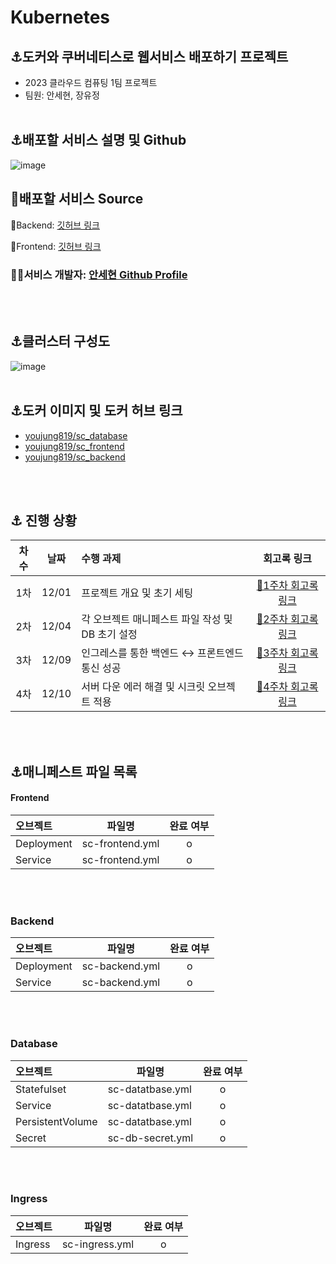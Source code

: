 # Kubernetes
## ⚓도커와 쿠버네티스로 웹서비스 배포하기 프로젝트
- 2023 클라우드 컴퓨팅 1팀 프로젝트
- 팀원: 안세현, 장유정
<br></br>

## ⚓배포할 서비스 설명 및 Github
![image](https://github.com/JangYouJung/Kubernetes/assets/80906691/d5f3c607-a055-4a77-a488-2edf3e5b5b99)

## 🔗배포할 서비스 Source
 🔹Backend: [깃허브 링크](https://github.com/ash0814/SC_backend)

 🔹Frontend: [깃허브 링크](https://github.com/ash0814/SC_frontend)

### 🧑‍💻서비스 개발자: [안세현 Github Profile](https://github.com/ash0814)
<br></br>


## ⚓클러스터 구성도
![image](https://github.com/JangYouJung/Kubernetes/assets/80906691/bed6e64d-0173-4eb2-9e7e-f6159c0de7ff)
<br></br>


## ⚓도커 이미지 및 도커 허브 링크
* [youjung819/sc_database](https://hub.docker.com/repository/docker/youjung819/sc_database/general)
* [youjung819/sc_frontend](https://hub.docker.com/repository/docker/youjung819/sc_frontend/general)
* [youjung819/sc_backend](https://hub.docker.com/repository/docker/youjung819/sc_backend/general)
  
<br></br>



## ⚓ 진행 상황
|차수|날짜|수행 과제| 회고록 링크 |
|:-------:|:---------:|:----------------------------------|:-------------:|
|1차|12/01|프로젝트 개요 및 초기 세팅| [🔗1주차 회고록 링크](https://yuejeong.tistory.com/47) |
|2차|12/04|각 오브젝트 매니페스트 파일 작성 및 DB 초기 설정| [🔗2주차 회고록 링크](https://yuejeong.tistory.com/49?category=683948) |
|3차|12/09|인그레스를 통한 백엔드 ↔️ 프론트엔드 통신 성공|[🔗3주차 회고록 링크](https://yuejeong.tistory.com/52)|
|4차|12/10|서버 다운 에러 해결 및 시크릿 오브젝트 적용|[🔗4주차 회고록 링크](https://yuejeong.tistory.com/54)|

<br></br>


## ⚓매니페스트 파일 목록

#### Frontend
|오브젝트|파일명|완료 여부|
|:---|---------|:---------:|
|Deployment|sc-frontend.yml|o|
|Service|sc-frontend.yml|o|

<br></br>

### Backend
|오브젝트|파일명|완료 여부|
|:---|---------|:---------:|
|Deployment|sc-backend.yml|o|
|Service|sc-backend.yml|o|

<br></br>

### Database
|오브젝트|파일명|완료 여부|
|:---|---------|:---------:|
|Statefulset|sc-datatbase.yml|o|
|Service|sc-datatbase.yml|o|
|PersistentVolume|sc-datatbase.yml|o|
|Secret|sc-db-secret.yml|o|

<br></br>

### Ingress
|오브젝트|파일명|완료 여부|
|:---|---------|:---------:|
|Ingress|sc-ingress.yml|o|
